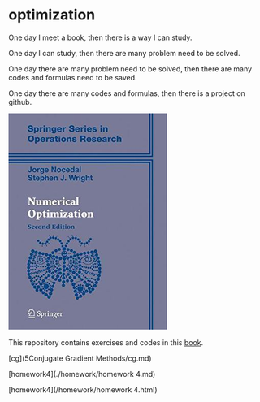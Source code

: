 # optimization

One day I meet a book, then there is a way I can study.

One day I can study, then there are many problem need to be solved.

One day there are many problem need to be solved, then there are many codes and formulas need to be saved.

One day there are many codes and formulas, then there is a project on github.

![book](book.jpg)

This repository contains exercises and codes in this [book](https://link.springer.com/book/10.1007/978-0-387-40065-5).

[cg](5Conjugate Gradient Methods/cg.md)

[homework4](./homework/homework 4.md)

[homework4](/homework/homework 4.html)


